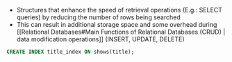 - Structures that enhance the speed of retrieval operations (E.g.: SELECT queries) by  reducing the number of rows being searched
- This can result in additional storage space and some overhead during [[Relational Databases#Main Functions of Relational Databases (CRUD) | data modification operations]] (INSERT, UPDATE, DELETE)

```SQL
CREATE INDEX title_index ON shows(title);
```